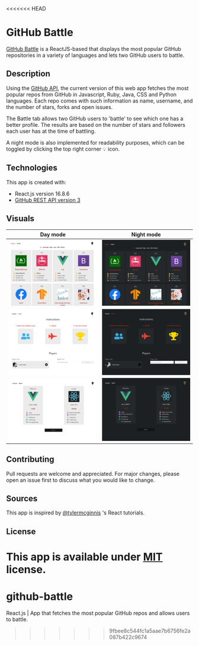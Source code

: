 <<<<<<< HEAD
# GitHub Battle

[GitHub Battle](https://github-battling.herokuapp.com/) is a ReactJS-based that displays the most popular GitHub repositories in a variety of languages and lets two GitHub users to battle.

## Description

Using the [GitHub API](https://developer.github.com/v3/), the current version of this web app fetches the most popular repos from GitHub in Javascript, Ruby, Java, CSS and Python languages. Each repo comes with such information as name, username, and the number of stars, forks and open issues.

The Battle tab allows two GitHub users to 'battle' to see which one has a better profile. The results are based on the number of stars and followers each user has at the time of battling.

A night mode is also implemented for readability purposes, which can be toggled by clicking the top right corner 💡 icon.

## Technologies

This app is created with:

- React.js version 16.8.6
- [GitHub REST API version 3](https://developer.github.com/v3/)

## Visuals

|            Day mode            |          Night mode           |
| :----------------------------: | :---------------------------: |
| ![](visuals/popular-light.png) | ![](visuals/popular-dark.png) |
| ![](visuals/battle-light.png)  | ![](visuals/battle-dark.png)  |
| ![](visuals/results-light.png) | ![](visuals/results-dark.png) |

## Contributing

Pull requests are welcome and appreciated. For major changes, please open an issue first to discuss what you would like to change.

## Sources

This app is inspired by [@tylermcginnis](https://github.com/tylermcginnis) 's React tutorials.

## License

This app is available under [MIT](https://choosealicense.com/licenses/mit/) license.
=======
# github-battle
React.js | App that fetches the most popular GitHub repos and allows users to battle.
>>>>>>> 9fbee8c544fc1a5aae7b6756fe2a087b422c9674
